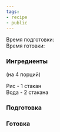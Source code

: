 ```yaml
---
tags:
- recipe
- public
---
```


Время подготовки:  
Время готовки:

### Ингредиенты

(на 4 порций)

Рис - 1 стакан  
Вода - 2 стакана

### Подготовка

### Готовка
